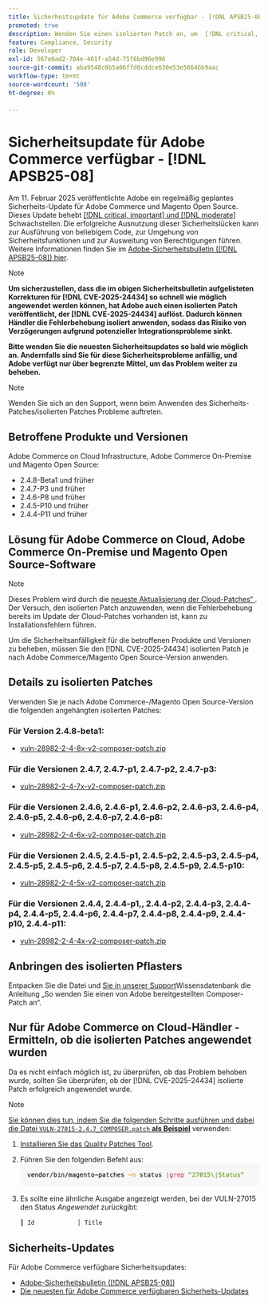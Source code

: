 ```yaml
---
title: Sicherheitsupdate für Adobe Commerce verfügbar - [!DNL APSB25-08]
promoted: true
description: Wenden Sie einen isolierten Patch an, um  [!DNL critical, important, and moderate vulnerabilities]  für Adobe Commerce 2.4.8-beta1, 2.4.7-p3, 2.4.6-p8, 2.4.5-p10, 2.4.4-p11 und frühere Versionen zu beheben.
feature: Compliance, Security
role: Developer
exl-id: 567e6ad2-704e-461f-a54d-75f6bd96e996
source-git-commit: aba9548c0b5a06ffd0cddce630e53e5664bb9aac
workflow-type: tm+mt
source-wordcount: '508'
ht-degree: 0%

---
```


# Sicherheitsupdate für Adobe Commerce verfügbar - [!DNL APSB25-08]

Am 11. Februar 2025 veröffentlichte Adobe ein regelmäßig geplantes Sicherheits-Update für Adobe Commerce und Magento Open Source. Dieses Update behebt [[!DNL critical, important] und  [!DNL moderate]](https://helpx.adobe.com/de/security/severity-ratings.html) Schwachstellen. Die erfolgreiche Ausnutzung dieser Sicherheitslücken kann zur Ausführung von beliebigem Code, zur Umgehung von Sicherheitsfunktionen und zur Ausweitung von Berechtigungen führen. Weitere Informationen finden Sie im [Adobe-Sicherheitsbulletin ([!DNL APSB25-08]) hier](https://helpx.adobe.com/de/security/products/magento/apsb25-08.html).

>[!NOTE]
>
>**Um sicherzustellen, dass die im obigen Sicherheitsbulletin aufgelisteten Korrekturen für [!DNL CVE-2025-24434] so schnell wie möglich angewendet werden können, hat Adobe auch einen isolierten Patch veröffentlicht, der [!DNL CVE-2025-24434] auflöst. Dadurch können Händler die Fehlerbehebung isoliert anwenden, sodass das Risiko von Verzögerungen aufgrund potenzieller Integrationsprobleme sinkt.**

**Bitte wenden Sie die neuesten Sicherheitsupdates so bald wie möglich an. Andernfalls sind Sie für diese Sicherheitsprobleme anfällig, und Adobe verfügt nur über begrenzte Mittel, um das Problem weiter zu beheben.**

>[!NOTE]
>
>Wenden Sie sich an den Support, wenn beim Anwenden des Sicherheits-Patches/isolierten Patches Probleme auftreten.

## Betroffene Produkte und Versionen

Adobe Commerce on Cloud Infrastructure, Adobe Commerce On-Premise und Magento Open Source:

* 2.4.8-Beta1 und früher
* 2.4.7-P3 und früher
* 2.4.6-P8 und früher
* 2.4.5-P10 und früher
* 2.4.4-P11 und früher

## Lösung für Adobe Commerce on Cloud, Adobe Commerce On-Premise und Magento Open Source-Software

>[!NOTE]
>
>Dieses Problem wird durch die [neueste Aktualisierung der Cloud-Patches“ ](https://experienceleague.adobe.com/de/docs/commerce-on-cloud/user-guide/release-notes/cloud-patches#latest). Der Versuch, den isolierten Patch anzuwenden, wenn die Fehlerbehebung bereits im Update der Cloud-Patches vorhanden ist, kann zu Installationsfehlern führen.

Um die Sicherheitsanfälligkeit für die betroffenen Produkte und Versionen zu beheben, müssen Sie den [!DNL CVE-2025-24434] isolierten Patch je nach Adobe Commerce/Magento Open Source-Version anwenden.

## Details zu isolierten Patches

Verwenden Sie je nach Adobe Commerce-/Magento Open Source-Version die folgenden angehängten isolierten Patches:

### Für Version 2.4.8-beta1:

* [vuln-28982-2-4-8x-v2-composer-patch.zip](assets/vuln-28982-2-4-8x-v2-composer-patch.zip)

### Für die Versionen 2.4.7, 2.4.7-p1, 2.4.7-p2, 2.4.7-p3:

* [vuln-28982-2-4-7x-v2-composer-patch.zip](assets/vuln-28982-2-4-7x-v2-composer-patch.zip)

### Für die Versionen 2.4.6, 2.4.6-p1, 2.4.6-p2, 2.4.6-p3, 2.4.6-p4, 2.4.6-p5, 2.4.6-p6, 2.4.6-p7, 2.4.6-p8:

* [vuln-28982-2-4-6x-v2-composer-patch.zip](assets/vuln-28982-2-4-6x-v2-composer-patch.zip)

### Für die Versionen 2.4.5, 2.4.5-p1, 2.4.5-p2, 2.4.5-p3, 2.4.5-p4, 2.4.5-p5, 2.4.5-p6, 2.4.5-p7, 2.4.5-p8, 2.4.5-p9, 2.4.5-p10:

* [vuln-28982-2-4-5x-v2-composer-patch.zip](assets/vuln-28982-2-4-5x-v2-composer-patch.zip)

### Für die Versionen 2.4.4, 2.4.4-p1,, 2.4.4-p2, 2.4.4-p3, 2.4.4-p4, 2.4.4-p5, 2.4.4-p6, 2.4.4-p7, 2.4.4-p8, 2.4.4-p9, 2.4.4-p10, 2.4.4-p11:

* [vuln-28982-2-4-4x-v2-composer-patch.zip](assets/vuln-28982-2-4-4x-v2-composer-patch.zip)


## Anbringen des isolierten Pflasters

Entpacken Sie die Datei und [ Sie in unserer Support](https://experienceleague.adobe.com/docs/commerce-knowledge-base/kb/how-to/how-to-apply-a-composer-patch-provided-by-magento.html?lang=de)Wissensdatenbank die Anleitung „So wenden Sie einen von Adobe bereitgestellten Composer-Patch an“.

## Nur für Adobe Commerce on Cloud-Händler - Ermitteln, ob die isolierten Patches angewendet wurden

Da es nicht einfach möglich ist, zu überprüfen, ob das Problem behoben wurde, sollten Sie überprüfen, ob der [!DNL CVE-2025-24434] isolierte Patch erfolgreich angewendet wurde.

>[!NOTE]
>
><u>Sie können dies tun, indem Sie die folgenden Schritte ausführen und dabei die Datei `VULN-27015-2.4.7_COMPOSER.patch` **als Beispiel**</u> verwenden:

1. [Installieren Sie das Quality Patches Tool](https://experienceleague.adobe.com/docs/commerce-operations/tools/quality-patches-tool/usage.html?lang=de).
1. Führen Sie den folgenden Befehl aus:<br>
   ![CVE-2024-34102-tell-if-patch-applied-code](assets/cve-2024-34102-tell-if-patch-applied-code.png)
1. Es sollte eine ähnliche Ausgabe angezeigt werden, bei der VULN-27015 den Status *Angewendet* zurückgibt:

   ```bash
   ║ Id            │ Title                                                        │ Category        │ Origin                 │ Status      │ Details                                          ║ ║ N/A           │ ../m2-hotfixes/VULN-27015-2.4.7_COMPOSER_patch.patch      │ Other           │ Local                  │ Applied     │ Patch type: Custom                                
   ```

<!-- For Step 2:
     ```bash
    vendor/bin/magento-patches -n status |grep "27015\|Status"
     ```
-->

## Sicherheits-Updates

Für Adobe Commerce verfügbare Sicherheitsupdates:

* [Adobe-Sicherheitsbulletin ([!DNL APSB25-08])](https://helpx.adobe.com/de/security/products/magento/apsb25-08.html)
* [Die neuesten für Adobe Commerce verfügbaren Sicherheits-Updates](https://helpx.adobe.com/de/security/products/magento.html)

